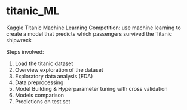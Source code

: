 # titanic_ML
Kaggle Titanic Machine Learning Competition: use machine learning to create a model that predicts which passengers survived the Titanic shipwreck

Steps involved:
1. Load the titanic dataset
2. Overview exploration of the dataset
3. Exploratory data analysis (EDA)
4. Data preprocessing
5. Model Building & Hyperparameter tuning with cross validation
6. Models comparison
7. Predictions on test set
